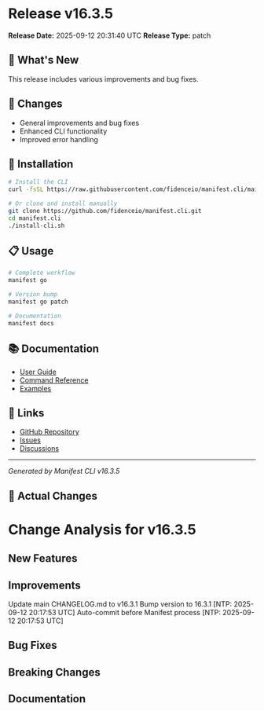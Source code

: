 # Release v16.3.5

**Release Date:** 2025-09-12 20:31:40 UTC
**Release Type:** patch

## 🎯 What's New

This release includes various improvements and bug fixes.

## 🔧 Changes

- General improvements and bug fixes
- Enhanced CLI functionality
- Improved error handling

## 🚀 Installation

```bash
# Install the CLI
curl -fsSL https://raw.githubusercontent.com/fidenceio/manifest.cli/main/install-cli.sh | bash

# Or clone and install manually
git clone https://github.com/fidenceio/manifest.cli.git
cd manifest.cli
./install-cli.sh
```

## 📋 Usage

```bash
# Complete workflow
manifest go

# Version bump
manifest go patch

# Documentation
manifest docs
```

## 📚 Documentation

- [User Guide](docs/USER_GUIDE.md)
- [Command Reference](docs/COMMAND_REFERENCE.md)
- [Examples](docs/EXAMPLES.md)

## 🔗 Links

- [GitHub Repository](https://github.com/fidenceio/fidenceio.manifest.cli)
- [Issues](https://github.com/fidenceio/fidenceio.manifest.cli/issues)
- [Discussions](https://github.com/fidenceio/fidenceio.manifest.cli/discussions)

---
*Generated by Manifest CLI v16.3.5*

## 🔧 Actual Changes

# Change Analysis for v16.3.5

## New Features

## Improvements
Update main CHANGELOG.md to v16.3.1
Bump version to 16.3.1 [NTP: 2025-09-12 20:17:53 UTC]
Auto-commit before Manifest process [NTP: 2025-09-12 20:17:53 UTC]

## Bug Fixes

## Breaking Changes

## Documentation

